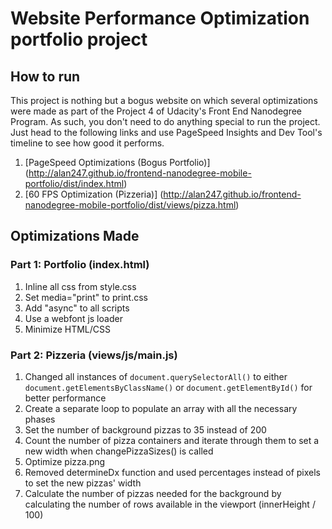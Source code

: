 # Website Performance Optimization portfolio project

## How to run

This project is nothing but a bogus website on which several optimizations were made as part of the Project 4 of Udacity's Front End Nanodegree Program. As such, you don't need to do anything special to run the project. Just head to the following links and use PageSpeed Insights and Dev Tool's timeline to see how good it performs.

1. [PageSpeed Optimizations (Bogus Portfolio)] (http://alan247.github.io/frontend-nanodegree-mobile-portfolio/dist/index.html)
2. [60 FPS Optimization (Pizzeria)] (http://alan247.github.io/frontend-nanodegree-mobile-portfolio/dist/views/pizza.html)

## Optimizations Made

### Part 1: Portfolio (index.html)

1. Inline all css from style.css
1. Set media="print" to print.css
1. Add "async" to all scripts
1. Use a webfont js loader
1. Minimize HTML/CSS

### Part 2: Pizzeria (views/js/main.js)

1. Changed all instances of `document.querySelectorAll()` to either `document.getElementsByClassName()` or `document.getElementById()` for better performance
1. Create a separate loop to populate an array with all the necessary phases
1. Set the number of background pizzas to 35 instead of 200
1. Count the number of pizza containers and iterate through them to set a new width when changePizzaSizes() is called
1. Optimize pizza.png
1. Removed determineDx function and used percentages instead of pixels to set the new pizzas' width
1. Calculate the number of pizzas needed for the background by calculating the number of rows available in the viewport (innerHeight / 100)




